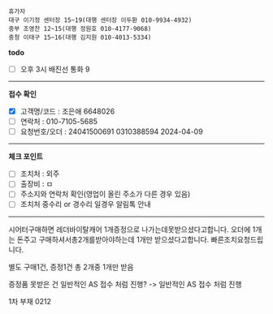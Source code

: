 ```
휴가자
대구 이기정 센터장 15~19(대행 센터장 이두환 010-9934-4932)
중부 조영찬 12~15(대행 정원호 010-4177-9068)
충청 이태구 15~16(대행 김지원 010-4013-5334)
```

**todo**
- [ ] 오후 3시 배진선 통화 9
---
**접수 확인**
- [x] 고객명/코드 : 조은애 6648026
- [ ] 연락처 : 010-7105-5685
- [ ] 요청번호/오더 : 24041500691 0310388594 2024-04-09
---
**체크 포인트**
- [ ] 조치처 : 외주
- [ ] 출장비 : ㅁ
- [ ] 주소지와 연락처 확인(영업이 올린 주소가 다른 경우 있음)
- [ ] 조치처 중수리 or 경수리 일경우 알림톡 안내
---
시어터구매하면 레더바이탈캐어 1개증정으로 나가는데못받으셨다고합니다. 
오더에 1개는 돈주고 구매하셔서총2개를받아야하는데 1개만 받으셨다고합니다. 빠른조치요청드립니다.

별도 구매1건, 증정1건 총 2개중 1개만 받음

증정품 못받은 건 일반적인 AS 접수 처럼 진행?  -> 일반적인 AS 접수 처럼 진행


1차 부재 0212
